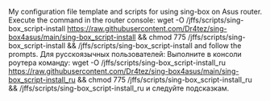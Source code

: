 My configuration file template and scripts for using sing-box on Asus router.
Execute the command in the router console:
wget -O /jffs/scripts/sing-box_script-install https://raw.githubusercontent.com/Dr4tez/sing-box4asus/main/sing-box_script-install && chmod 775 /jffs/scripts/sing-box_script-install && /jffs/scripts/sing-box_script-install
 and follow the prompts.
 Для русскоязычных пользователей: Выполните в консоли роутера команду:
 wget -O /jffs/scripts/sing-box_script-install_ru https://raw.githubusercontent.com/Dr4tez/sing-box4asus/main/sing-box_script-install_ru && chmod 775 /jffs/scripts/sing-box_script-install_ru && /jffs/scripts/sing-box_script-install_ru
 и следуйте подсказкам.
